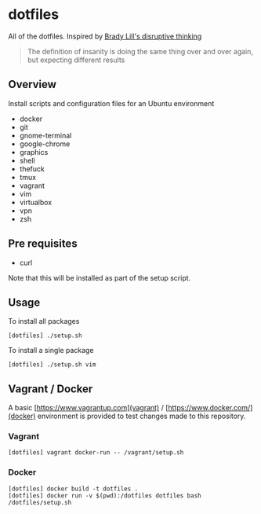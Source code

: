 # dotfiles

All of the dotfiles. Inspired by [Brady Lill's disruptive thinking](https://github.com/bradylill/dotfiles)

> The definition of insanity is doing the same thing over and over again, but
> expecting different results

## Overview

Install scripts and configuration files for an Ubuntu environment

- docker
- git
- gnome-terminal
- google-chrome
- graphics
- shell
- thefuck
- tmux
- vagrant
- vim
- virtualbox
- vpn
- zsh

## Pre requisites

- curl

Note that this will be installed as part of the setup script.

## Usage

To install all packages

    [dotfiles] ./setup.sh

To install a single package

    [dotfiles] ./setup.sh vim

## Vagrant / Docker

A basic [https://www.vagrantup.com](vagrant) /
[https://www.docker.com/](docker) environment is provided to test changes made
to this repository.

### Vagrant

    [dotfiles] vagrant docker-run -- /vagrant/setup.sh

### Docker

    [dotfiles] docker build -t dotfiles .
    [dotfiles] docker run -v $(pwd):/dotfiles dotfiles bash /dotfiles/setup.sh
